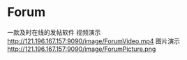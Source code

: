 # Forum
一款及时在线的发帖软件
视频演示 <http://121.196.167.157:9090/image/ForumVideo.mp4> 
图片演示 <http://121.196.167.157:9090/image/ForumPicture.png>
